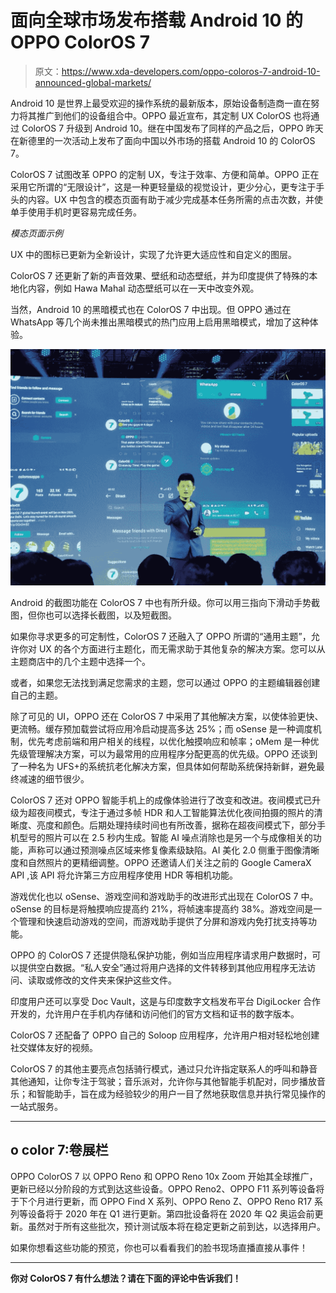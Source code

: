 # 面向全球市场发布搭载 Android 10 的 OPPO ColorOS 7

> 原文：<https://www.xda-developers.com/oppo-coloros-7-android-10-announced-global-markets/>

Android 10 是世界上最受欢迎的操作系统的最新版本，原始设备制造商一直在努力将其推广到他们的设备组合中。OPPO 最近宣布，其定制 UX ColorOS 也将通过 ColorOS 7 升级到 Android 10。继在中国发布了同样的产品之后，OPPO 昨天在新德里的一次活动上发布了面向中国以外市场的搭载 Android 10 的 ColorOS 7。

ColorOS 7 试图改革 OPPO 的定制 UX，专注于效率、方便和简单。OPPO 正在采用它所谓的“无限设计”，这是一种更轻量级的视觉设计，更少分心，更专注于手头的内容。UX 中包含的模态页面有助于减少完成基本任务所需的点击次数，并使单手使用手机时更容易完成任务。

*模态页面示例*

UX 中的图标已更新为全新设计，实现了允许更大适应性和自定义的图层。

ColorOS 7 还更新了新的声音效果、壁纸和动态壁纸，并为印度提供了特殊的本地化内容，例如 Hawa Mahal 动态壁纸可以在一天中改变外观。

当然，Android 10 的黑暗模式也在 ColorOS 7 中出现。但 OPPO 通过在 WhatsApp 等几个尚未推出黑暗模式的热门应用上启用黑暗模式，增加了这种体验。

![OPPO ColorOS 7](img/d3e88b95ab8ffd5dbf966c203231efd8.png)

Android 的截图功能在 ColorOS 7 中也有所升级。你可以用三指向下滑动手势截图，但你也可以选择长截图，以及短截图。

如果你寻求更多的可定制性，ColorOS 7 还融入了 OPPO 所谓的“通用主题”，允许你对 UX 的各个方面进行主题化，而无需求助于其他复杂的解决方案。您可以从主题商店中的几个主题中选择一个。

或者，如果您无法找到满足您需求的主题，您可以通过 OPPO 的主题编辑器创建自己的主题。

除了可见的 UI，OPPO 还在 ColorOS 7 中采用了其他解决方案，以使体验更快、更流畅。缓存预加载尝试将应用冷启动提高多达 25%；而 oSense 是一种调度机制，优先考虑前端和用户相关的线程，以优化触摸响应和帧率；oMem 是一种优先级管理解决方案，可以为最常用的应用程序分配更高的优先级。OPPO 还谈到了一种名为 UFS+的系统抗老化解决方案，但具体如何帮助系统保持新鲜，避免最终减速的细节很少。

ColorOS 7 还对 OPPO 智能手机上的成像体验进行了改变和改进。夜间模式已升级为超夜间模式，专注于通过多帧 HDR 和人工智能算法优化夜间拍摄的照片的清晰度、亮度和颜色。后期处理持续时间也有所改善，据称在超夜间模式下，部分手机型号的照片可以在 2.5 秒内生成。智能 AI 噪点消除也是另一个与成像相关的功能，声称可以通过预测噪点区域来修复像素级缺陷。AI 美化 2.0 侧重于图像清晰度和自然照片的更精细调整。OPPO 还邀请人们关注之前的 Google CameraX API ,该 API 将允许第三方应用程序使用 HDR 等相机功能。

游戏优化也以 oSense、游戏空间和游戏助手的改进形式出现在 ColorOS 7 中。oSense 的目标是将触摸响应提高约 21%，将帧速率提高约 38%。游戏空间是一个管理和快速启动游戏的空间，而游戏助手提供了分屏和游戏内免打扰支持等功能。

OPPO 的 ColorOS 7 还提供隐私保护功能，例如当应用程序请求用户数据时，可以提供空白数据。“私人安全”通过将用户选择的文件转移到其他应用程序无法访问、读取或修改的文件夹来保护这些文件。

印度用户还可以享受 Doc Vault，这是与印度数字文档发布平台 DigiLocker 合作开发的，允许用户在手机内存储和访问他们的官方文档和证书的数字版本。

ColorOS 7 还配备了 OPPO 自己的 Soloop 应用程序，允许用户相对轻松地创建社交媒体友好的视频。

ColorOS 7 的其他主要亮点包括骑行模式，通过只允许指定联系人的呼叫和静音其他通知，让你专注于驾驶；音乐派对，允许你与其他智能手机配对，同步播放音乐；和智能助手，旨在成为经验较少的用户一目了然地获取信息并执行常见操作的一站式服务。

* * *

## o color 7:卷展栏

OPPO ColorOS 7 以 OPPO Reno 和 OPPO Reno 10x Zoom 开始其全球推广，更新已经以分阶段的方式到达这些设备。OPPO Reno2、OPPO F11 系列等设备将于下个月进行更新，而 OPPO Find X 系列、OPPO Reno Z、OPPO Reno R17 系列等设备将于 2020 年在 Q1 进行更新。第四批设备将在 2020 年 Q2 奥运会前更新。虽然对于所有这些批次，预计测试版本将在稳定更新之前到达，以选择用户。

如果你想看这些功能的预览，你也可以看看我们的脸书现场直播直接从事件！

* * *

**你对 ColorOS 7 有什么想法？请在下面的评论中告诉我们！**